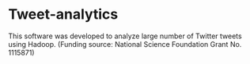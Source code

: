 # Tweet-analytics
This software was developed to analyze large number of Twitter tweets using Hadoop. (Funding source: National Science Foundation Grant No. 1115871)
